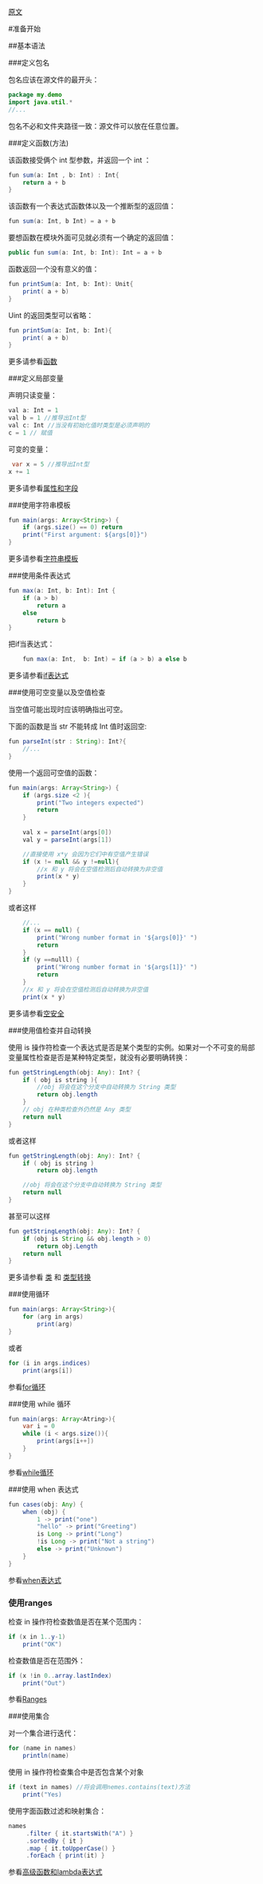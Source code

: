 [原文](http://kotlinlang.org/docs/reference/basic-syntax.html)

#准备开始

##基本语法

###定义包名

包名应该在源文件的最开头：

```java
package my.demo
import java.util.*
//...
```

包名不必和文件夹路径一致：源文件可以放在任意位置。

###定义函数(方法)

该函数接受俩个 int 型参数，并返回一个 int ：

```java
fun sum(a: Int , b: Int) : Int{
	return a + b
}
```

该函数有一个表达式函数体以及一个推断型的返回值：

```java
fun sum(a: Int, b Int) = a + b
```

要想函数在模块外面可见就必须有一个确定的返回值：

```java
public fun sum(a: Int, b: Int): Int = a + b
```

函数返回一个没有意义的值：

```java
fun printSum(a: Int, b: Int): Unit{
	print( a + b)
}
```

Uint 的返回类型可以省略：

```java
fun printSum(a: Int, b: Int){
	print( a + b)
}
```

更多请参看[函数](http://kotlinlang.org/docs/reference/functions.html)

###定义局部变量

声明只读变量：
```java
val a: Int = 1
val b = 1 //推导出Int型
val c: Int //当没有初始化值时类型是必须声明的
c = 1 // 赋值
```

可变的变量：

```java
 var x = 5 //推导出Int型
x += 1
```

更多请参看[属性和字段](http://kotlinlang.org/docs/reference/properties.html)

###使用字符串模板

```java
fun main(args: Array<String>) {
	if (args.size() == 0) return
	print("First argument: ${args[0]}")
}
```

更多请参看[字符串模板](http://kotlinlang.org/docs/reference/basic-types.html#string-templates)

###使用条件表达式

```java
fun max(a: Int, b: Int): Int {
	if (a > b)
		return a
	else
		return b
}
```

把if当表达式：

```java
	fun max(a: Int,  b: Int) = if (a > b) a else b
```

更多请参看[if表达式](http://kotlinlang.org/docs/reference/control-flow.html#if-expression)

###使用可空变量以及空值检查

当空值可能出现时应该明确指出可空。

下面的函数是当 str 不能转成 Int 值时返回空:

```java
fun parseInt(str : String): Int?{
	//...
}
```

使用一个返回可空值的函数：

```java
fun main(args: Array<String>) {
	if (args.size <2 ){
		print("Two integers expected")
		return
	}
	
	val x = parseInt(args[0])
	val y = parseInt(args[1])

	//直接使用 x*y 会因为它们中有空值产生错误
	if (x != null && y !=null){
		//x 和 y 将会在空值检测后自动转换为非空值
		print(x * y)
	}
}
```

或者这样

```java
	//...
	if (x == null) {
		print("Wrong number format in '${args[0]}' ")
		return
	}
	if (y ==nulll) {
		print("Wrong number format in '${args[1]}' ")
		return
	}
	//x 和 y 将会在空值检测后自动转换为非空值
	print(x * y)
```

更多请参看[空安全](http://kotlinlang.org/docs/reference/null-safety.html)

###使用值检查并自动转换

使用 is 操作符检查一个表达式是否是某个类型的实例。如果对一个不可变的局部变量属性检查是否是某种特定类型，就没有必要明确转换：

```java
fun getStringLength(obj: Any): Int? {
	if ( obj is string ){
		//obj 将会在这个分支中自动转换为 String 类型
		return obj.length
	}
	// obj 在种类检查外仍然是 Any 类型
	return null
}
```

或者这样

```java
fun getStringLength(obj: Any): Int? {
	if ( obj is string )
		return obj.length

	//obj 将会在这个分支中自动转换为 String 类型
	return null
}
```

甚至可以这样

```java
fun getStringLength(obj: Any): Int? {
	if (obj is String && obj.length > 0)
		return obj.Length
	return null
}
```

更多请参看 [类](http://kotlinlang.org/docs/reference/classes.html) 和 [类型转换](http://kotlinlang.org/docs/reference/typecasts.html)

###使用循环

```java
fun main(args: Array<String>){
	for (arg in args)
		print(arg)
}
```

或者

```java
for (i in args.indices)
	print(args[i])
```

参看[for循环](http://kotlinlang.org/docs/reference/control-flow.html#for-loops)

###使用 while 循环

```java
fun main(args: Array<Atring>){
	var i = 0
	while (i < args.size()){
		print(args[i++])
	}
}
```

参看[while循环](http://kotlinlang.org/docs/reference/control-flow.html#while-loops)

###使用 when 表达式

```java
fun cases(obj: Any) {
    when (obj) {
        1 -> print("one")
        "hello" -> print("Greeting")
        is Long -> print("Long")
        !is Long -> print("Not a string")
        else -> print("Unknown")
    }
}
```

参看[when表达式](http://kotlinlang.org/docs/reference/control-flow.html#when-expression)

### 使用ranges

检查 in 操作符检查数值是否在某个范围内：

```java
if (x in 1..y-1)
	print("OK")
```

检查数值是否在范围外：

```java
if (x !in 0..array.lastIndex)
	print("Out")
```

参看[Ranges](http://kotlinlang.org/docs/reference/ranges.html)

###使用集合

对一个集合进行迭代：

```java
for (name in names)
	println(name)
```

使用 in 操作符检查集合中是否包含某个对象

```java
if (text in names) //将会调用nemes.contains(text)方法
	print("Yes)
```

使用字面函数过滤和映射集合：

```java
names
     .filter { it.startsWith("A") }
     .sortedBy { it }
     .map { it.toUpperCase() }
     .forEach { print(it) }
```

参看[高级函数和lambda表达式](http://kotlinlang.org/docs/reference/lambdas.html)
